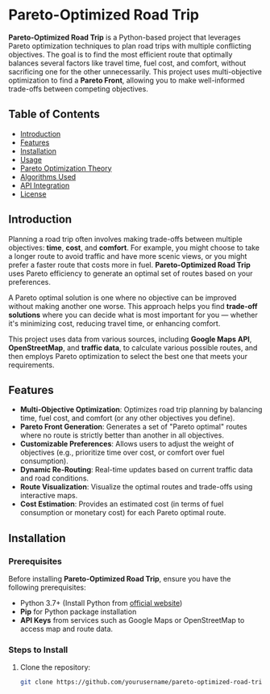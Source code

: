 # Pareto-Optimized Road Trip

**Pareto-Optimized Road Trip** is a Python-based project that leverages Pareto optimization techniques to plan road trips with multiple conflicting objectives. The goal is to find the most efficient route that optimally balances several factors like travel time, fuel cost, and comfort, without sacrificing one for the other unnecessarily. This project uses multi-objective optimization to find a **Pareto Front**, allowing you to make well-informed trade-offs between competing objectives.

## Table of Contents

- [Introduction](#introduction)
- [Features](#features)
- [Installation](#installation)
- [Usage](#usage)
- [Pareto Optimization Theory](#pareto-optimization-theory)
- [Algorithms Used](#algorithms-used)
- [API Integration](#api-integration)
- [License](#license)

## Introduction

Planning a road trip often involves making trade-offs between multiple objectives: **time**, **cost**, and **comfort**. For example, you might choose to take a longer route to avoid traffic and have more scenic views, or you might prefer a faster route that costs more in fuel. **Pareto-Optimized Road Trip** uses Pareto efficiency to generate an optimal set of routes based on your preferences.

A Pareto optimal solution is one where no objective can be improved without making another one worse. This approach helps you find **trade-off solutions** where you can decide what is most important for you — whether it's minimizing cost, reducing travel time, or enhancing comfort.

This project uses data from various sources, including **Google Maps API**, **OpenStreetMap**, and **traffic data**, to calculate various possible routes, and then employs Pareto optimization to select the best one that meets your requirements.

## Features

- **Multi-Objective Optimization**: Optimizes road trip planning by balancing time, fuel cost, and comfort (or any other objectives you define).
- **Pareto Front Generation**: Generates a set of "Pareto optimal" routes where no route is strictly better than another in all objectives.
- **Customizable Preferences**: Allows users to adjust the weight of objectives (e.g., prioritize time over cost, or comfort over fuel consumption).
- **Dynamic Re-Routing**: Real-time updates based on current traffic data and road conditions.
- **Route Visualization**: Visualize the optimal routes and trade-offs using interactive maps.
- **Cost Estimation**: Provides an estimated cost (in terms of fuel consumption or monetary cost) for each Pareto optimal route.

## Installation

### Prerequisites

Before installing **Pareto-Optimized Road Trip**, ensure you have the following prerequisites:

- Python 3.7+ (Install Python from [official website](https://www.python.org/downloads/))
- **Pip** for Python package installation
- **API Keys** from services such as Google Maps or OpenStreetMap to access map and route data.

### Steps to Install

1. Clone the repository:
   ```bash
   git clone https://github.com/yourusername/pareto-optimized-road-trip.git
